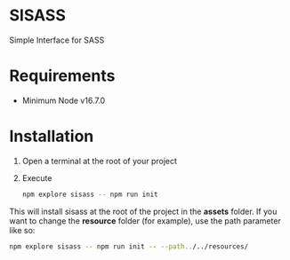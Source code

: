 # SISASS

Simple Interface for SASS

# Requirements

- Minimum Node  v16.7.0

# Installation

1. Open a terminal at the root of your project

2. Execute
   
   ```bash
   npm explore sisass -- npm run init
   ```

This will install sisass at the root of the project in the **assets** folder. If you want to change the **resource** folder (for example), use the path parameter like so:

```bash
npm explore sisass -- npm run init -- --path../../resources/
```
